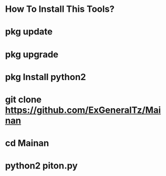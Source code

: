 # How To Install This Tools?
# pkg update
# pkg upgrade
# pkg Install python2
# git clone https://github.com/ExGeneralTz/Mainan
# cd Mainan
# python2 piton.py
